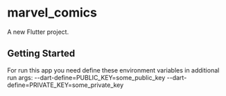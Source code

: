 # marvel_comics

A new Flutter project.

## Getting Started
For run this app you need define these environment variables in additional run args: 
--dart-define=PUBLIC_KEY=some_public_key --dart-define=PRIVATE_KEY=some_private_key
